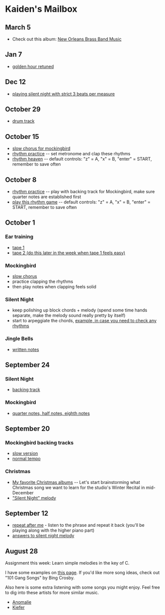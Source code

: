 # Kaiden's Mailbox

## March 5
- Check out this album: [New Orleans Brass Band Music](https://leroyjonesjazz.bandcamp.com/album/new-orleans-brass-band-music-memories-of-the-fairview-hurricane-band)

## Jan 7
- [golden hour retuned](./golden.mp3)

## Dec 12
- [playing silent night with strict 3 beats per measure](./1.mp3)

## October 29
- [drum track](https://www.youtube.com/watch?v=2fqzbwsy4nA)

## October 15
- [slow chorus for mockingbird](./chorus.mp3)
- [rhythm practice](./rhythm.jpg) -- set metronome and clap these rhythms
- [rhythm heaven](https://kbhgames.com/game/rhythm-heaven-tengoku) -- default controls: "z" = A, "x" = B, "enter" = START, remember to save often

## October 8
- [rhythm practice](./rhythm.jpg) -- play with backing track for Mockingbird, make sure quarter notes are established first
- [play this rhythm game](https://kbhgames.com/game/rhythm-heaven-tengoku) -- default controls: "z" = A, "x" = B, "enter" = START, remember to save often

## October 1
### Ear training
- [tape 1](./tape1.mp3)
- [tape 2 (do this later in the week when tape 1 feels easy)](./tape2.mp3)

### Mockingbird
- [slow chorus](./chorus.mp3)
- practice clapping the rhythms
- then play notes when clapping feels solid

### Silent Night
- keep polishing up block chords + melody (spend some time hands separate, make the melody sound really pretty by itself)
- start to arpeggiate the chords, [example, in case you need to check any rhythms](./example.mp3)

### Jingle Bells
- [written notes](./jingle.jpg)

## September 24
### Silent Night
- [backing track](./silent.mp3)

### Mockingbird
- [quarter notes, half notes, eighth notes](./rhythms.jpg)

## September 20
### Mockingbird backing tracks
- [slow version](./slow.mp3)
- [normal tempo](./fast.mp3)

### Christmas
- [My favorite Christmas albums](/christmas) -- Let's start brainstorming what Christmas song we want to learn for the studio's Winter Recital in mid-December
- ["Silent Night" melody](./silent.jpg)


## September 12
- [repeat after me](./911.mp3) - listen to the phrase and repeat it back (you'll be playing along with the higher piano part)
- [answers to silent night melody](./silent.jpg)

## August 28

Assignment this week: Learn simple melodies in the key of C.

I have some examples on [this page](/simple). If you'd like more song ideas, check out "101 Gang Songs" by Bing Crosby.

Also here is some extra listening with some songs you might enjoy. Feel free to dig into these artists for more similar music.

- [Anomalie](https://youtube.com/watch?v=3y_gZYRm05o)
- [Kiefer](https://youtube.com/watch?v=1vXjhfTloHo)
